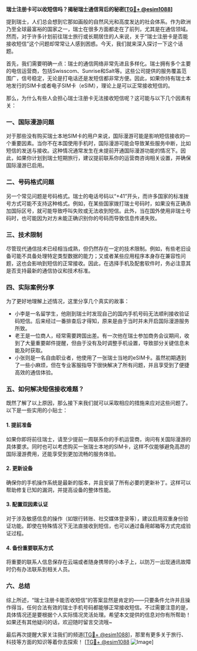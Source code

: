 **瑞士注册卡可以收短信吗？揭秘瑞士通信背后的秘密[[TG💪+ @esim1088](https://t.me/s/esim1088)]**

提到瑞士，人们总会想到它那如画般的自然风光和高度发达的社会体系。作为欧洲乃至全球最富裕的国家之一，瑞士在很多方面都走在了前列，尤其是在通信领域。然而，对于许多计划前往瑞士旅行或长期居住的人来说，关于“瑞士注册卡是否能接收短信”这个问题却常常让人感到困惑。今天，我们就来深入探讨一下这个话题。

首先，我们需要明确一点：瑞士的通信网络非常先进且多样化。瑞士拥有多个主要的电信运营商，包括Swisscom、Sunrise和Salt等。这些公司提供的服务覆盖范围广，信号稳定，无论是打电话还是发短信都非常方便。因此，如果你持有瑞士本地发行的SIM卡或者电子SIM卡（eSIM），理论上是可以正常接收短信的。

那么，为什么有些人会担心瑞士注册卡无法接收短信呢？这可能与以下几个因素有关：

### **一、国际漫游问题**
对于那些没有购买瑞士本地SIM卡的用户来说，国际漫游可能是影响短信接收的一个重要因素。当你不在本国使用手机时，国际漫游可能会导致某些服务中断，比如短信的发送与接收。这种情况通常发生在未提前开通国际漫游功能的情况下。因此，如果你计划到瑞士短期旅行，建议提前联系你的运营商咨询相关设置，并确保国际漫游已启用。

### **二、号码格式问题**
另一个常见问题是号码格式。瑞士的电话号码以“+41”开头，而许多国家的标准拨号方式可能不支持这种格式。例如，在某些国家拨打瑞士号码时，如果没有正确添加国际区号，就可能导致呼叫失败或无法收到短信。此外，当在国外使用非瑞士号码时，也可能因为对方未能正确识别你的号码而导致信息传递失败。

### **三、技术限制**
尽管现代通信技术已经相当成熟，但仍然存在一定的技术限制。例如，有些老旧设备可能不具备处理特定类型数据的能力；又或者某些应用程序本身存在兼容性问题，这也会影响到短信的正常接收。因此，在选择手机及配套软件时，务必注意其是否支持最新的通信协议和技术标准。

### **四、实际案例分享**
为了更好地理解上述情况，这里分享几个真实的故事：
- 小李是一名留学生，他刚到瑞士时发现自己的国内手机号码无法顺利接收验证码短信。后来经过一番排查后才得知，原来是由于当时并未开启国际漫游服务所致。
- 老王是一位商人，经常需要跨国出差。有一次他在瑞士参加商务会议期间，收到了大量重要邮件提醒，但由于没有及时调整手机设置，导致部分关键信息未能及时获取。
- 小张则是一名自由职业者，他使用了一张瑞士当地的eSIM卡。虽然初期遇到了一些小麻烦，但在专业客服指导下很快解决了所有问题，并且享受到了便捷高效的通信体验。

### **五、如何解决短信接收难题？**
既然了解了以上原因，那么接下来我们就可以采取相应的措施来应对这些问题了。以下是一些实用的小贴士：

#### **1. 提前准备**
如果你即将前往瑞士，请至少提前一周联系你的手机运营商，询问有关国际漫游的具体要求。同时也可以考虑购买一张瑞士本地的SIM卡，这样不仅能够避免高昂的国际漫游费用，还能享受到更加流畅的服务体验。

#### **2. 更新设备**
确保你的手机操作系统是最新的版本，并且安装了所有必要的更新补丁。这样可以帮助修复已知的漏洞，并提高设备的整体性能。

#### **3. 配置双因素认证**
对于涉及敏感信息的操作（如银行转账、社交媒体登录等），建议启用双重身份验证功能。即使在特殊情况下无法直接收到短信，也可以通过备用邮箱等方式完成验证过程。

#### **4. 备份重要联系方式**
将重要的联系人信息保存在云端或者随身携带的小本子上，以防万一出现通讯故障时仍有办法联系到相关人员。

### **六、总结**
综上所述，“瑞士注册卡能否收短信”的答案显然是肯定的——只要条件允许并且操作得当，任何合法有效的瑞士手机号码都能够正常接收短信。不过需要注意的是，具体情况还是要根据个人实际情况灵活处理。希望本文提供的信息对你有所帮助！如果还有其他疑问的话，欢迎随时留言交流哦~

最后再次提醒大家关注我们的频道[[TG💪+ @esim1088](https://t.me/s/esim1088)]，那里有更多关于旅行、科技等方面的知识等着你去探索！
[[TG💪+ @esim1088](https://t.me/s/esim1088) ![Image](https://i.postimg.cc/4NQfJmqS/Snipaste-2025-05-13-00-14-12.png)]